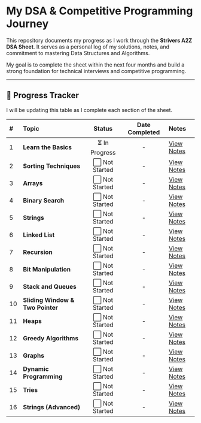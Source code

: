 # My DSA & Competitive Programming Journey

This repository documents my progress as I work through the **Strivers A2Z DSA Sheet**. It serves as a personal log of my solutions, notes, and commitment to mastering Data Structures and Algorithms.

My goal is to complete the sheet within the next four months and build a strong foundation for technical interviews and competitive programming.

---

## 🎯 Progress Tracker

I will be updating this table as I complete each section of the sheet.

| # | Topic | Status | Date Completed | Notes |
| :--- | :--- | :---: | :---: | :--- |
| 1 | **Learn the Basics** | ⏳ In Progress | - | [View Notes](./01-Basics/notes.md) |
| 2 | **Sorting Techniques** | ⬜ Not Started | - | [View Notes](./02-Sorting/notes.md) |
| 3 | **Arrays** | ⬜ Not Started | - | [View Notes](./03-Arrays/notes.md) |
| 4 | **Binary Search** | ⬜ Not Started | - | [View Notes](./04-Binary-Search/notes.md) |
| 5 | **Strings** | ⬜ Not Started | - | [View Notes](./05-Strings/notes.md) |
| 6 | **Linked List** | ⬜ Not Started | - | [View Notes](./06-Linked-List/notes.md) |
| 7 | **Recursion** | ⬜ Not Started | - | [View Notes](./07-Recursion/notes.md) |
| 8 | **Bit Manipulation** | ⬜ Not Started | - | [View Notes](./08-Bit-Manipulation/notes.md) |
| 9 | **Stack and Queues** | ⬜ Not Started | - | [View Notes](./09-Stack-and-Queues/notes.md) |
| 10 | **Sliding Window & Two Pointer**| ⬜ Not Started | - | [View Notes](./10-Sliding-Window/notes.md) |
| 11 | **Heaps** | ⬜ Not Started | - | [View Notes](./11-Heaps/notes.md) |
| 12 | **Greedy Algorithms** | ⬜ Not Started | - | [View Notes](./12-Greedy-Algorithms/notes.md) |
| 13 | **Graphs** | ⬜ Not Started | - | [View Notes](./13-Graphs/notes.md) |
| 14 | **Dynamic Programming** | ⬜ Not Started | - | [View Notes](./14-Dynamic-Programming/notes.md) |
| 15 | **Tries** | ⬜ Not Started | - | [View Notes](./15-Tries/notes.md) |
| 16 | **Strings (Advanced)** | ⬜ Not Started | - | [View Notes](./16-Strings-Advanced/notes.md) |
